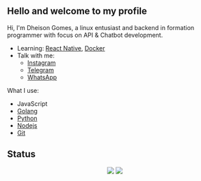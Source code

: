 ## Hello and welcome to my profile

Hi, I'm Dheison Gomes, a linux entusiast and backend in formation programmer
with focus on API & Chatbot development.

  - Learning: [React Native](https://reactnative.dev), [Docker](https://www.docker.com)
  - Talk with me:
    - [Instagram]
    - [Telegram]
    - [WhatsApp]

What I use:
  - JavaScript
  - [Golang](https://go.dev)
  - [Python](https://python.org)
  - [Nodejs](https://nodejs.com)
  - [Git](https://git-scm.com)


## Status

<div align='center' >
  <img src='https://github-readme-stats.vercel.app/api/top-langs/?username=dheison0&langs_count=10&layout=compact&hide=vim%20script&theme=dracula&locale=en' />
  <img src='https://github-readme-stats.vercel.app/api?username=dheison0&show_icons=true&line_height=27&count_private=true&theme=dracula&locale=en' />
</div>

<!-- Links -->
[Instagram]: <https://instagram.com/dheison0>
[Telegram]: <https://t.me/dheison0>
[WhatsApp]: <https://wa.me/qr/S3T7RDJPBZOSH1>
